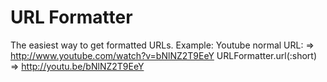 URL Formatter
=============
The easiest way to get formatted URLs.
Example:
 Youtube normal URL: => http://www.youtube.com/watch?v=bNlNZ2T9EeY
 URLFormatter.url(:short) => http://youtu.be/bNlNZ2T9EeY
